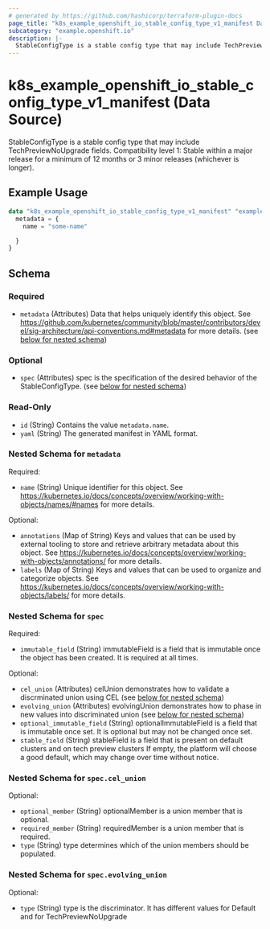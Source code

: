 ```yaml
---
# generated by https://github.com/hashicorp/terraform-plugin-docs
page_title: "k8s_example_openshift_io_stable_config_type_v1_manifest Data Source - terraform-provider-k8s"
subcategory: "example.openshift.io"
description: |-
  StableConfigType is a stable config type that may include TechPreviewNoUpgrade fields.  Compatibility level 1: Stable within a major release for a minimum of 12 months or 3 minor releases (whichever is longer).
---
```


# k8s_example_openshift_io_stable_config_type_v1_manifest (Data Source)

StableConfigType is a stable config type that may include TechPreviewNoUpgrade fields.  Compatibility level 1: Stable within a major release for a minimum of 12 months or 3 minor releases (whichever is longer).

## Example Usage

```terraform
data "k8s_example_openshift_io_stable_config_type_v1_manifest" "example" {
  metadata = {
    name = "some-name"

  }
}
```

<!-- schema generated by tfplugindocs -->
## Schema

### Required

- `metadata` (Attributes) Data that helps uniquely identify this object. See https://github.com/kubernetes/community/blob/master/contributors/devel/sig-architecture/api-conventions.md#metadata for more details. (see [below for nested schema](#nestedatt--metadata))

### Optional

- `spec` (Attributes) spec is the specification of the desired behavior of the StableConfigType. (see [below for nested schema](#nestedatt--spec))

### Read-Only

- `id` (String) Contains the value `metadata.name`.
- `yaml` (String) The generated manifest in YAML format.

<a id="nestedatt--metadata"></a>
### Nested Schema for `metadata`

Required:

- `name` (String) Unique identifier for this object. See https://kubernetes.io/docs/concepts/overview/working-with-objects/names/#names for more details.

Optional:

- `annotations` (Map of String) Keys and values that can be used by external tooling to store and retrieve arbitrary metadata about this object. See https://kubernetes.io/docs/concepts/overview/working-with-objects/annotations/ for more details.
- `labels` (Map of String) Keys and values that can be used to organize and categorize objects. See https://kubernetes.io/docs/concepts/overview/working-with-objects/labels/ for more details.


<a id="nestedatt--spec"></a>
### Nested Schema for `spec`

Required:

- `immutable_field` (String) immutableField is a field that is immutable once the object has been created. It is required at all times.

Optional:

- `cel_union` (Attributes) celUnion demonstrates how to validate a discrminated union using CEL (see [below for nested schema](#nestedatt--spec--cel_union))
- `evolving_union` (Attributes) evolvingUnion demonstrates how to phase in new values into discriminated union (see [below for nested schema](#nestedatt--spec--evolving_union))
- `optional_immutable_field` (String) optionalImmutableField is a field that is immutable once set. It is optional but may not be changed once set.
- `stable_field` (String) stableField is a field that is present on default clusters and on tech preview clusters  If empty, the platform will choose a good default, which may change over time without notice.

<a id="nestedatt--spec--cel_union"></a>
### Nested Schema for `spec.cel_union`

Optional:

- `optional_member` (String) optionalMember is a union member that is optional.
- `required_member` (String) requiredMember is a union member that is required.
- `type` (String) type determines which of the union members should be populated.


<a id="nestedatt--spec--evolving_union"></a>
### Nested Schema for `spec.evolving_union`

Optional:

- `type` (String) type is the discriminator. It has different values for Default and for TechPreviewNoUpgrade
